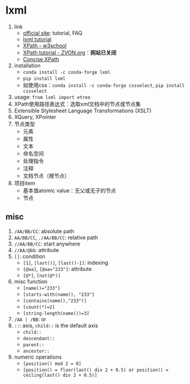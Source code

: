 # lxml

1. link
   * [official site](https://lxml.de/): tutorial, FAQ
   * [lxml tutorial](https://lxml.de/tutorial.html)
   * [XPath - w3school](http://www.w3school.com.cn/xpath/index.asp)
   * [XPath tutorial - ZVON.org](http://zvon.org/comp/r/tut-XPath_1.html#intro)：**网站已关闭**
   * [Concise XPath](http://plasmasturm.org/log/xpath101/)
2. installation
   * `conda install -c conda-forge lxml`
   * `pip install lxml`
   * 如使用css：`conda install -c conda-forge cssselect`, `pip install cssselect`
3. usage: `from lxml import etree`
4. XPath使用路径表达式：选取xml文档中的节点或节点集
5. Extensible Stylesheet Language Transformations (XSLT)
6. XQuery, XPointer
7. 节点类型
   * 元素
   * 属性
   * 文本
   * 命名空间
   * 处理指令
   * 注释
   * 文档节点（根节点）
8. 项目item
   * 基本值atomic value：无父或无子的节点
   * 节点

## misc

1. `/AA/BB/CC`: absolute path
2. `AA/BB/CC`, `./AA/BB/CC`: relative path
3. `//AA/BB/CC`: start anywhere
4. `//AA/@bb`: attribute
5. `[]`: condition
   * `[1]`, `[last()]`, `[last()-1]`: indexing
   * `[@aa]`, `[@aa="233"]`: attribute
   * `[@*]`, `[not(@*)]`
6. misc function
   * `[name()="233"]`
   * `[starts-with(name(), "233"]`
   * `[contains(name(),"233")]`
   * `[count(*)=2]`
   * `[string-length(name())=3]`
7. `/AA | /BB`: or
8. `::`: axis, `child::` is the default axis
   * `child::`
   * `descendant::`
   * `parent::`
   * `ancestor::`
9. numeric operations
   * `[position() mod 2 = 0]`
   * `[position() = floor(last() div 2 + 0.5) or position() = ceiling(last() div 2 + 0.5)]`

